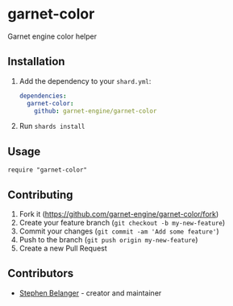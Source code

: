 # garnet-color

Garnet engine color helper

## Installation

1. Add the dependency to your `shard.yml`:

   ```yaml
   dependencies:
     garnet-color:
       github: garnet-engine/garnet-color
   ```

2. Run `shards install`

## Usage

```crystal
require "garnet-color"
```

## Contributing

1. Fork it (<https://github.com/garnet-engine/garnet-color/fork>)
2. Create your feature branch (`git checkout -b my-new-feature`)
3. Commit your changes (`git commit -am 'Add some feature'`)
4. Push to the branch (`git push origin my-new-feature`)
5. Create a new Pull Request

## Contributors

- [Stephen Belanger](https://github.com/qard) - creator and maintainer
